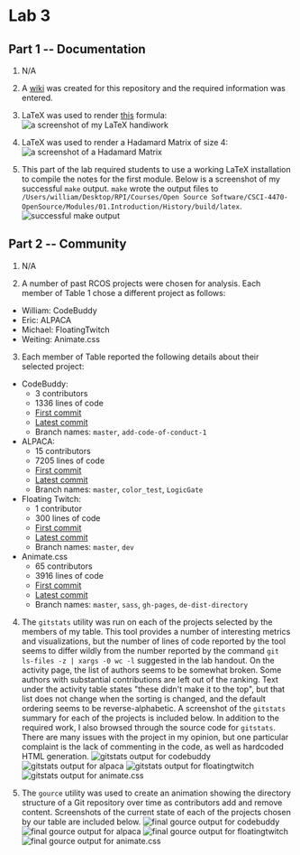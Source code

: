 # Lab 3

## Part 1 -- Documentation

1. N/A

2. A [wiki](https://github.com/williamjallen/OSS_Summer_2022/wiki) was created for this repository and the required information was entered.

3. LaTeX was used to render [this](https://github.com/rcos/CSCI-4470-OpenSource/blob/master/Modules/03.DocumentationAndCommunity/latex_formulae.png) formula:
![a screenshot of my LaTeX handiwork](aops-latex-ss.png)

4. LaTeX was used to render a Hadamard Matrix of size 4:
![a screenshot of a Hadamard Matrix](hadamard-matrix-latex-ss.png)

5. This part of the lab required students to use a working LaTeX installation to compile the notes for the first module.  Below is a screenshot of my successful `make` output.  `make` wrote the output files to `/Users/william/Desktop/RPI/Courses/Open Source Software/CSCI-4470-OpenSource/Modules/01.Introduction/History/build/latex`.
![successful make output](successful-make-output-ss.png)

## Part 2 -- Community

1. N/A

2. A number of past RCOS projects were chosen for analysis.  Each member of Table 1 chose a different project as follows:
  - William: CodeBuddy
  - Eric: ALPACA
  - Michael: FloatingTwitch
  - Weiting: Animate.css

3. Each member of Table reported the following details about their selected project:
  - CodeBuddy:
    - 3 contributors
    - 1336 lines of code
    - [First commit](https://github.com/didioj/CodeBuddy/commit/11ffbb404a02fe65794baeb56bc38734a64138ac)
    - [Latest commit](https://github.com/didioj/CodeBuddy/commit/ef224c682f118c3257cbd7e8ea27fe50c47ee834)
    - Branch names: `master`, `add-code-of-conduct-1`
  - ALPACA:
    - 15 contributors
    - 7205 lines of code
    - [First commit](https://github.com/rpi-alpaca/alpaca/commit/a8b820a9c12f26ee5861a3cd511dd36805705468)
    - [Latest commit](https://github.com/rpi-alpaca/alpaca/commit/550d1c4f06c0697f5c9e638a98cce34bb2fa5fee)
    - Branch names: `master`, `color_test`, `LogicGate`
  - Floating Twitch:
    - 1 contributor
    - 300 lines of code
    - [First commit](https://github.com/fcusano9/FloatingTwitch/commit/8ae1d065a505a3baeb4bc77eeb61c3f474c81270)
    - [Latest commit](https://github.com/fcusano9/FloatingTwitch/commit/0e0289a7ea4a60822a5c44903586976909ede17f)
    - Branch names: `master`, `dev`
  - Animate.css
    - 65 contributors
    - 3916 lines of code
    - [First commit](https://github.com/animate-css/animate.css/commit/8a2380e7de3a083a4e453e7f46f29d9d10f44d43)
    - [Latest commit](https://github.com/animate-css/animate.css/commit/61d13bad4b0bd42b2f3b3d6951872135df896e72)
    - Branch names: `master`, `sass`, `gh-pages`, `de-dist-directory`

4. The `gitstats` utility was run on each of the projects selected by the members of my table.  This tool provides a number of interesting metrics and visualizations, but the number of lines of code reported by the tool seems to differ wildly from the number reported by the command `git ls-files -z | xargs -0 wc -l` suggested in the lab handout.  On the activity page, the list of authors seems to be somewhat broken.  Some authors with substantial contributions are left out of the ranking.  Text under the activity table states "these didn't make it to the top", but that list does not change when the sorting is changed, and the default ordering seems to be reverse-alphabetic.  A screenshot of the `gitstats` summary for each of the projects is included below.
In addition to the required work, I also browsed through the source code for `gitstats`.  There are many issues with the project in my opinion, but one particular complaint is the lack of commenting in the code, as well as hardcoded HTML generation.
![gitstats output for codebuddy](gitstats-codebuddy-ss.png)
![gitstats output for alpaca](gitstats-alpaca-ss.png)
![gitstats output for floatingtwitch](gitstats-floatingtwitch-ss.png)
![gitstats output for animate.css](gitstats-animate-ss.png)

5. The `gource` utility was used to create an animation showing the directory structure of a Git repository over time as contributors add and remove content.  Screenshots of the current state of each of the projects chosen by our table are included below.
![final gource output for codebuddy](gource-codebuddy-ss.png)
![final gource output for alpaca](gource-alpaca-ss.png)
![final gource output for floatingtwitch](gource-floatingtwitch-ss.png)
![final gource output for animate.css](gource-animate-ss.png)
